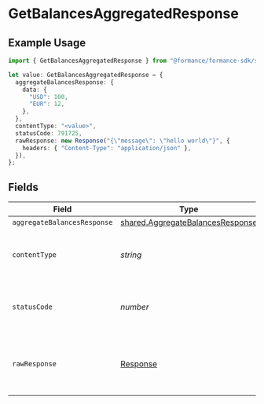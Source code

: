 # GetBalancesAggregatedResponse

## Example Usage

```typescript
import { GetBalancesAggregatedResponse } from "@formance/formance-sdk/sdk/models/operations";

let value: GetBalancesAggregatedResponse = {
  aggregateBalancesResponse: {
    data: {
      "USD": 100,
      "EUR": 12,
    },
  },
  contentType: "<value>",
  statusCode: 791725,
  rawResponse: new Response("{\"message\": \"hello world\"}", {
    headers: { "Content-Type": "application/json" },
  }),
};
```

## Fields

| Field                                                                                       | Type                                                                                        | Required                                                                                    | Description                                                                                 |
| ------------------------------------------------------------------------------------------- | ------------------------------------------------------------------------------------------- | ------------------------------------------------------------------------------------------- | ------------------------------------------------------------------------------------------- |
| `aggregateBalancesResponse`                                                                 | [shared.AggregateBalancesResponse](../../../sdk/models/shared/aggregatebalancesresponse.md) | :heavy_minus_sign:                                                                          | OK                                                                                          |
| `contentType`                                                                               | *string*                                                                                    | :heavy_check_mark:                                                                          | HTTP response content type for this operation                                               |
| `statusCode`                                                                                | *number*                                                                                    | :heavy_check_mark:                                                                          | HTTP response status code for this operation                                                |
| `rawResponse`                                                                               | [Response](https://developer.mozilla.org/en-US/docs/Web/API/Response)                       | :heavy_check_mark:                                                                          | Raw HTTP response; suitable for custom response parsing                                     |